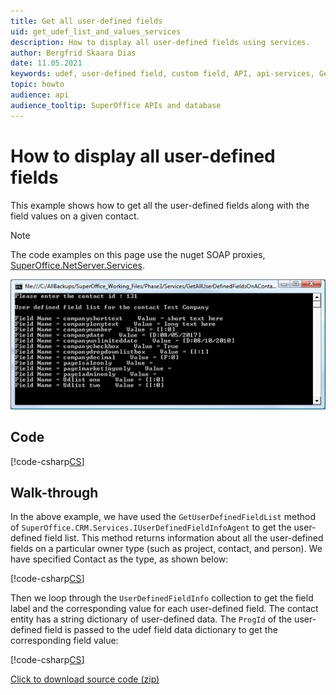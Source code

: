 ```yaml
---
title: Get all user-defined fields
uid: get_udef_list_and_values_services
description: How to display all user-defined fields using services.
author: Bergfrid Skaara Dias
date: 11.05.2021
keywords: udef, user-defined field, custom field, API, api-services, GetUserDefinedFieldList, UserDefinedFieldInfoAgent, UserDefinedFieldInfo
topic: howto
audience: api
audience_tooltip: SuperOffice APIs and database
---
```


# How to display all user-defined fields

This example shows how to get all the user-defined fields along with the field values on a given contact.

> [!NOTE]
> The code examples on this page use the nuget SOAP proxies, [SuperOffice.NetServer.Services][1].

![How to display all user-defined fields -screenshot][img1]

## Code

[!code-csharp[CS](includes/get-udef-list-and-values-services.cs)]

## Walk-through

In the above example, we have used the `GetUserDefinedFieldList` method of `SuperOffice.CRM.Services.IUserDefinedFieldInfoAgent` to get the user-defined field list. This method returns information about all the user-defined fields on a particular owner type (such as project, contact, and person). We have specified Contact as the type, as shown below:

[!code-csharp[CS](includes/get-udef-list-and-values-services.cs?range=27)]

Then we loop through the `UserDefinedFieldInfo` collection to get the field label and the corresponding value for each user-defined field.  The contact entity has a string dictionary of user-defined data. The `ProgId` of the user-defined field is passed to the udef field data dictionary to get the corresponding field value:

[!code-csharp[CS](includes/get-udef-list-and-values-services.cs?range=32-37)]

<a href="../../../../../assets/downloads/api/getalluserdefinedfieldsonacontact.zip" download>Click to download source code (zip)</a>

<!-- Referenced links -->
[1]: https://www.nuget.org/packages/SuperOffice.NetServer.Services

<!-- Referenced images -->
[img1]: media/image002.jpg
